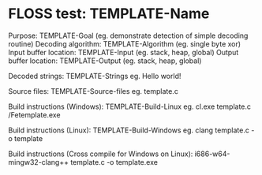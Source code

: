 # FLOSS test: TEMPLATE-Name

Purpose: TEMPLATE-Goal (eg. demonstrate detection of simple decoding routine)
Decoding algorithm: TEMPLATE-Algorithm (eg. single byte xor)
Input buffer location: TEMPLATE-Input (eg. stack, heap, global)
Output buffer location: TEMPLATE-Output (eg. stack, heap, global)

Decoded strings:
TEMPLATE-Strings
eg. Hello world!

Source files:
TEMPLATE-Source-files
eg. template.c

Build instructions (Windows):
TEMPLATE-Build-Linux
eg. cl.exe template.c /Fetemplate.exe

Build instructions (Linux):
TEMPLATE-Build-Windows
eg. clang template.c -o template

Build instructions (Cross compile for Windows on Linux):
i686-w64-mingw32-clang++ template.c -o template.exe
